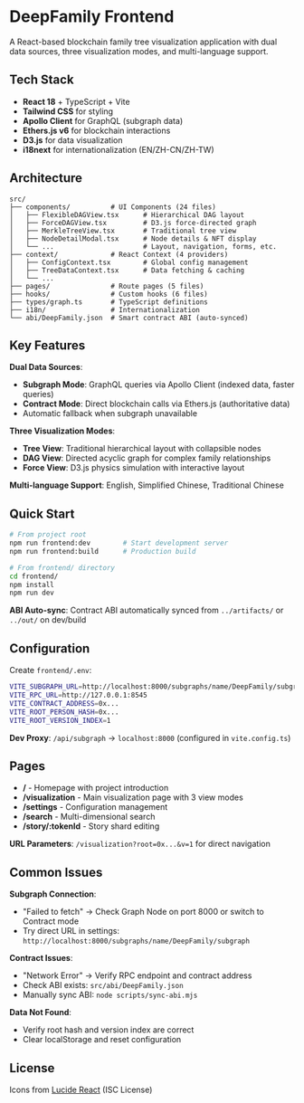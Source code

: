 # DeepFamily Frontend

A React-based blockchain family tree visualization application with dual data sources, three visualization modes, and multi-language support.

## Tech Stack

- **React 18** + TypeScript + Vite
- **Tailwind CSS** for styling
- **Apollo Client** for GraphQL (subgraph data)
- **Ethers.js v6** for blockchain interactions
- **D3.js** for data visualization
- **i18next** for internationalization (EN/ZH-CN/ZH-TW)

## Architecture

```
src/
├── components/          # UI Components (24 files)
│   ├── FlexibleDAGView.tsx      # Hierarchical DAG layout
│   ├── ForceDAGView.tsx         # D3.js force-directed graph
│   ├── MerkleTreeView.tsx       # Traditional tree view
│   ├── NodeDetailModal.tsx      # Node details & NFT display
│   └── ...                      # Layout, navigation, forms, etc.
├── context/             # React Context (4 providers)
│   ├── ConfigContext.tsx        # Global config management
│   ├── TreeDataContext.tsx      # Data fetching & caching
│   └── ...
├── pages/               # Route pages (5 files)
├── hooks/               # Custom hooks (6 files)
├── types/graph.ts       # TypeScript definitions
├── i18n/                # Internationalization
└── abi/DeepFamily.json  # Smart contract ABI (auto-synced)
```

## Key Features

**Dual Data Sources**:
- **Subgraph Mode**: GraphQL queries via Apollo Client (indexed data, faster queries)
- **Contract Mode**: Direct blockchain calls via Ethers.js (authoritative data)
- Automatic fallback when subgraph unavailable

**Three Visualization Modes**:
- **Tree View**: Traditional hierarchical layout with collapsible nodes
- **DAG View**: Directed acyclic graph for complex family relationships
- **Force View**: D3.js physics simulation with interactive layout

**Multi-language Support**: English, Simplified Chinese, Traditional Chinese

## Quick Start

```bash
# From project root
npm run frontend:dev        # Start development server
npm run frontend:build      # Production build

# From frontend/ directory  
cd frontend/
npm install
npm run dev
```

**ABI Auto-sync**: Contract ABI automatically synced from `../artifacts/` or `../out/` on dev/build

## Configuration

Create `frontend/.env`:
```bash
VITE_SUBGRAPH_URL=http://localhost:8000/subgraphs/name/DeepFamily/subgraph
VITE_RPC_URL=http://127.0.0.1:8545
VITE_CONTRACT_ADDRESS=0x...
VITE_ROOT_PERSON_HASH=0x...
VITE_ROOT_VERSION_INDEX=1
```

**Dev Proxy**: `/api/subgraph` → `localhost:8000` (configured in `vite.config.ts`)

## Pages

- **/** - Homepage with project introduction
- **/visualization** - Main visualization page with 3 view modes
- **/settings** - Configuration management
- **/search** - Multi-dimensional search
- **/story/:tokenId** - Story shard editing

**URL Parameters**: `/visualization?root=0x...&v=1` for direct navigation

## Common Issues

**Subgraph Connection**:
- "Failed to fetch" → Check Graph Node on port 8000 or switch to Contract mode
- Try direct URL in settings: `http://localhost:8000/subgraphs/name/DeepFamily/subgraph`

**Contract Issues**:
- "Network Error" → Verify RPC endpoint and contract address
- Check ABI exists: `src/abi/DeepFamily.json`
- Manually sync ABI: `node scripts/sync-abi.mjs`

**Data Not Found**:
- Verify root hash and version index are correct
- Clear localStorage and reset configuration

## License

Icons from [Lucide React](https://lucide.dev) (ISC License)

